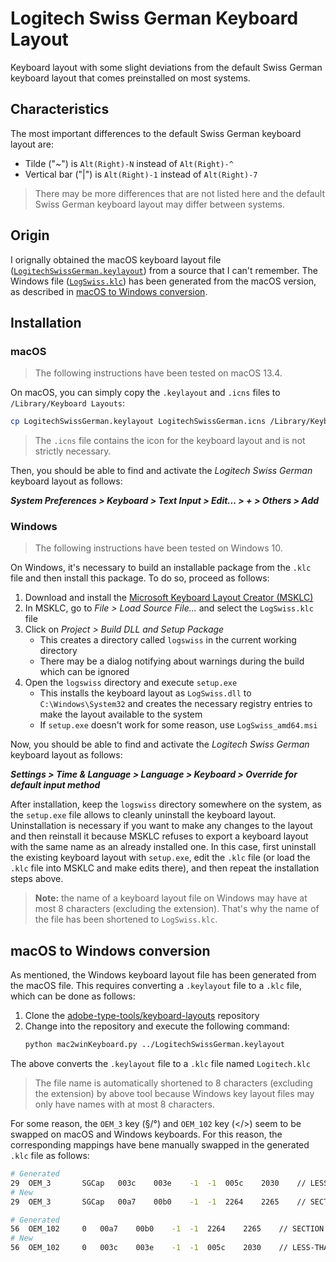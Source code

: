 # Logitech Swiss German Keyboard Layout

Keyboard layout with some slight deviations from the default Swiss German keyboard layout that comes preinstalled on most systems.

## Characteristics

The most important differences to the default Swiss German keyboard layout are:

- Tilde ("~") is `Alt(Right)-N` instead of `Alt(Right)-^`
- Vertical bar ("|") is `Alt(Right)-1` instead of `Alt(Right)-7`

> There may be more differences that are not listed here and the default Swiss German keyboard layout may differ between systems.

## Origin

I orignally obtained the macOS keyboard layout file ([`LogitechSwissGerman.keylayout`](macos/LogitechSwissGerman.keylayout)) from a source that I can't remember. The Windows file ([`LogSwiss.klc`](windows/LogSwiss.klc)) has been generated from the macOS version, as described in [macOS to Windows conversion](#macos-to-windows-conversion).

## Installation

### macOS

> The following instructions have been tested on macOS 13.4.

On macOS, you can simply copy the `.keylayout` and `.icns` files to `/Library/Keyboard Layouts`:

```bash
cp LogitechSwissGerman.keylayout LogitechSwissGerman.icns /Library/Keyboard\ Layouts
```

> The `.icns` file contains the icon for the keyboard layout and is not strictly necessary.

Then, you should be able to find and activate the _Logitech Swiss German_ keyboard layout as follows:

**_System Preferences > Keyboard > Text Input > Edit... > + > Others > Add_**

### Windows

> The following instructions have been tested on Windows 10.

On Windows, it's necessary to build an installable package from the `.klc` file and then install this package. To do so, proceed as follows:

1. Download and install the [Microsoft Keyboard Layout Creator (MSKLC)](https://www.microsoft.com/en-us/download/details.aspx?id=102134)
1. In MSKLC, go to _File > Load Source File..._ and select the `LogSwiss.klc` file
1. Click on _Project > Build DLL and Setup Package_
   - This creates a directory called `logswiss` in the current working directory
   - There may be a dialog notifying about warnings during the build which can be ignored
1. Open the `logswiss` directory and execute `setup.exe`
   - This installs the keyboard layout as `LogSwiss.dll` to `C:\Windows\System32` and creates the necessary registry entries to make the layout available to the system
   - If `setup.exe` doesn't work for some reason, use `LogSwiss_amd64.msi`

Now, you should be able to find and activate the _Logitech Swiss German_ keyboard layout as follows:

**_Settings > Time & Language > Language > Keyboard > Override for default input method_**

After installation, keep the `logswiss` directory somewhere on the system, as the `setup.exe` file allows to cleanly uninstall the keyboard layout. Uninstallation is necessary if you want to make any changes to the layout and then reinstall it because MSKLC refuses to export a keyboard layout with the same name as an already installed one. In this case, first uninstall the existing keyboard layout with `setup.exe`, edit the `.klc` file (or load the `.klc` file into MSKLC and make edits there), and then repeat the installation steps above.

> **Note:** the name of a keyboard layout file on Windows may have at most 8 characters (excluding the extension). That's why the name of the file has been shortened to `LogSwiss.klc`.

## macOS to Windows conversion

As mentioned, the Windows keyboard layout file has been generated from the macOS file. This requires converting a `.keylayout` file to a `.klc` file, which can be done as follows:

1. Clone the [adobe-type-tools/keyboard-layouts](https://github.com/adobe-type-tools/keyboard-layouts) repository
1. Change into the repository and execute the following command:
    ```bash
    python mac2winKeyboard.py ../LogitechSwissGerman.keylayout
    ```

The above converts the `.keylayout` file to a `.klc` file named `Logitech.klc`

> The file name is automatically shortened to 8 characters (excluding the extension) by above tool because Windows key layout files may only have names with at most 8 characters.

For some reason, the `OEM_3` key (§/°) and `OEM_102` key (</>) seem to be swapped on macOS and Windows keyboards. For this reason, the corresponding mappings have bene manually swapped in the generated `.klc` file as follows:

```bash
# Generated
29	OEM_3		SGCap	003c	003e	-1	-1	005c	2030	// LESS-THAN SIGN, GREATER-THAN SIGN, <none>, <none>, REVERSE SOLIDUS, PER MILLE SIGN
# New
29	OEM_3		SGCap	00a7	00b0	-1	-1	2264	2265	// SECTION SIGN, DEGREE SIGN, <none>, <none>, LESS-THAN OR EQUAL TO, GREATER-THAN OR EQUAL TO
```

```bash
# Generated
56	OEM_102		0	00a7	00b0	-1	-1	2264	2265	// SECTION SIGN, DEGREE SIGN, <none>, <none>, LESS-THAN OR EQUAL TO, GREATER-THAN OR EQUAL TO
# New
56	OEM_102		0	003c	003e	-1	-1	005c	2030	// LESS-THAN SIGN, GREATER-THAN SIGN, <none>, <none>, REVERSE SOLIDUS, PER MILLE SIGN
```
